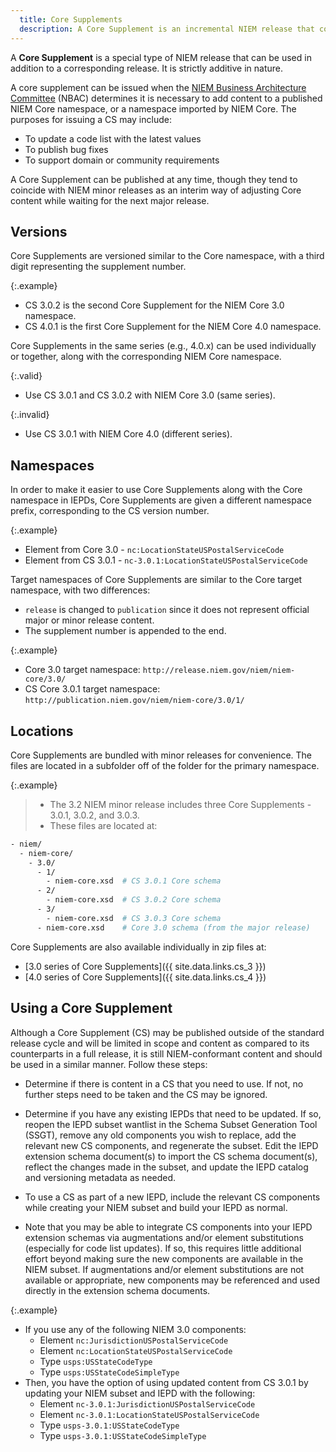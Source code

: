 ```yaml
---
  title: Core Supplements
  description: A Core Supplement is an incremental NIEM release that contains new or updated components for the NIEM Core namespace.  These changes are published in separate schemas that can be used in addition to the original Core namespace. Core Supplements are used as a way of adjusting Core content while it is locked between major releases.
---
```


A **Core Supplement** is a special type of NIEM release that can be used in addition to a corresponding release.  It is strictly additive in nature.

A core supplement can be issued when the [NIEM Business Architecture Committee]({{site.data.links.nbac}}) (NBAC) determines it is necessary to add content to a published NIEM Core namespace, or a namespace imported by NIEM Core.  The purposes for issuing a CS may include:

- To update a code list with the latest values
- To publish bug fixes
- To support domain or community requirements

A Core Supplement can be published at any time, though they tend to coincide with NIEM minor releases as an interim way of adjusting Core content while waiting for the next major release.

## Versions

Core Supplements are versioned similar to the Core namespace, with a third digit representing the supplement number.

{:.example}
- CS 3.0.2 is the second Core Supplement for the NIEM Core 3.0 namespace.
- CS 4.0.1 is the first Core Supplement for the NIEM Core 4.0 namespace.

Core Supplements in the same series (e.g., 4.0.x) can be used individually or together, along with the corresponding NIEM Core namespace.

{:.valid}
- Use CS 3.0.1 and CS 3.0.2 with NIEM Core 3.0 (same series).

{:.invalid}
- Use CS 3.0.1 with NIEM Core 4.0 (different series).

## Namespaces

In order to make it easier to use Core Supplements along with the Core namespace in IEPDs, Core Supplements are given a different namespace prefix, corresponding to the CS version number.

{:.example}
- Element from Core 3.0 - `nc:LocationStateUSPostalServiceCode`
- Element from CS 3.0.1 - `nc-3.0.1:LocationStateUSPostalServiceCode`

Target namespaces of Core Supplements are similar to the Core target namespace, with two differences:

- `release` is changed to `publication` since it does not represent official major or minor release content.
- The supplement number is appended to the end.

{:.example}
- Core 3.0 target namespace: `http://release.niem.gov/niem/niem-core/3.0/`
- CS Core 3.0.1 target namespace: `http://publication.niem.gov/niem/niem-core/3.0/1/`

## Locations

Core Supplements are bundled with minor releases for convenience.  The files are located in a subfolder off of the folder for the primary namespace.

{:.example}
> - The 3.2 NIEM minor release includes three Core Supplements - 3.0.1, 3.0.2, and 3.0.3.
> - These files are located at:

```sh
- niem/
  - niem-core/
    - 3.0/
      - 1/
        - niem-core.xsd  # CS 3.0.1 Core schema
      - 2/
        - niem-core.xsd  # CS 3.0.2 Core schema
      - 3/
        - niem-core.xsd  # CS 3.0.3 Core schema
      - niem-core.xsd    # Core 3.0 schema (from the major release)
```

Core Supplements are also available individually in zip files at:

- [3.0 series of Core Supplements]({{ site.data.links.cs_3 }})
- [4.0 series of Core Supplements]({{ site.data.links.cs_4 }})

## Using a Core Supplement

Although a Core Supplement (CS) may be published outside of the standard release cycle and will be limited in scope and content as compared to its counterparts in a full release, it is still NIEM-conformant content and should be used in a similar manner.  Follow these steps:

- Determine if there is content in a CS that you need to use.
If not, no further steps need to be taken and the CS may be ignored.

- Determine if you have any existing IEPDs that need to be updated.
If so, reopen the IEPD subset wantlist in the Schema Subset Generation Tool (SSGT),
remove any old components you wish to replace, add the relevant new CS components,
and regenerate the subset.
Edit the IEPD extension schema document(s) to import the CS schema document(s),
reflect the changes made in the subset, and update the IEPD catalog and versioning metadata as needed.

- To use a CS as part of a new IEPD, include the relevant CS components
while creating your NIEM subset and build your IEPD as normal.

- Note that you may be able to integrate CS components into your IEPD extension schemas
via augmentations and/or element substitutions (especially for code list updates).
If so, this requires little additional effort beyond making sure the new components are available in the NIEM subset.
If augmentations and/or element substitutions are not available or appropriate, new components may be referenced
and used directly in the extension schema documents.

{:.example}
- If you use any of the following NIEM 3.0 components:
  - Element `nc:JurisdictionUSPostalServiceCode`
  - Element `nc:LocationStateUSPostalServiceCode`
  - Type `usps:USStateCodeType`
  - Type `usps:USStateCodeSimpleType`
- Then, you have the option of using updated content from CS 3.0.1 by updating your NIEM subset and IEPD with the following:
  - Element `nc-3.0.1:JurisdictionUSPostalServiceCode`
  - Element `nc-3.0.1:LocationStateUSPostalServiceCode`
  - Type `usps-3.0.1:USStateCodeType`
  - Type `usps-3.0.1:USStateCodeSimpleType`
